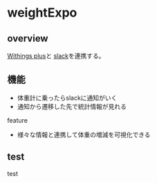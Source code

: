 # weightExpo

## overview

[Withings plus](https://www.withings.com/jp/ja/body-plus)と [slack](https://slack.com/intl/ja-jp/)を連携する。

## 機能

- 体重計に乗ったらslackに通知がいく
- 通知から遷移した先で統計情報が見れる

feature

- 様々な情報と連携して体重の増減を可視化できる

## test
test
